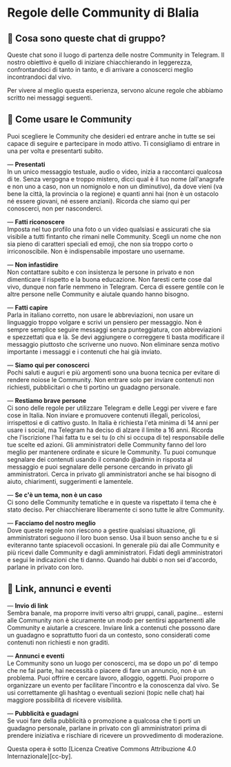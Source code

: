 # Regole delle Community di Blalia


## 👥 Cosa sono queste chat di gruppo?

Queste chat sono il luogo di partenza delle nostre Community in Telegram. 
Il nostro obiettivo è quello di iniziare chiacchierando in leggerezza, confrontandoci di tanto in tanto, e di arrivare a conoscerci meglio incontrandoci dal vivo.

Per vivere al meglio questa esperienza, servono alcune regole che abbiamo scritto nei messaggi seguenti.


## 💬 Come usare le Community

Puoi scegliere le Community che desideri ed entrare anche in tutte se sei capace di seguire e partecipare in modo attivo.
Ti consigliamo di entrare in una per volta e presentarti subito.

— **Presentati**  
In un unico messaggio testuale, audio o video, inizia a raccontarci qualcosa di te. Senza vergogna e troppo mistero, dicci qual è il tuo nome (all'anagrafe e non uno a caso, non un nomignolo e non un diminutivo), da dove vieni (va bene la città, la provincia o la regione) e quanti anni hai (non è un ostacolo né essere giovani, né essere anziani). Ricorda che siamo qui per conoscerci, non per nasconderci.

— **Fatti riconoscere**  
Imposta nel tuo profilo una foto o un video qualsiasi e assicurati che sia visibile a tutti fintanto che rimani nelle Community. Scegli un nome che non sia pieno di caratteri speciali ed emoji, che non sia troppo corto o irriconoscibile. Non è indispensabile impostare uno username.

— **Non infastidire**  
Non contattare subito e con insistenza le persone in privato e non dimenticare il rispetto e la buona educazione. Non faresti certe cose dal vivo, dunque non farle nemmeno in Telegram. Cerca di essere gentile con le altre persone nelle Community e aiutale quando hanno bisogno.

— **Fatti capire**  
Parla in italiano corretto, non usare le abbreviazioni, non usare un linguaggio troppo volgare e scrivi un pensiero per messaggio. Non è sempre semplice seguire messaggi senza punteggiatura, con abbreviazioni e spezzettati qua e là. Se devi aggiungere o correggere ti basta modificare il messaggio piuttosto che scriverne uno nuovo. Non eliminare senza motivo importante i messaggi e i contenuti che hai già inviato.

— **Siamo qui per conoscerci**  
Pochi saluti e auguri e più argomenti sono una buona tecnica per evitare di rendere noiose le Community. Non entrare solo per inviare contenuti non richiesti, pubblicitari o che ti portino un guadagno personale.

— **Restiamo brave persone**  
Ci sono delle regole per utilizzare Telegram e delle Leggi per vivere e fare cose in Italia. Non inviare e promuovere contenuti illegali, pericolosi, irrispettosi e di cattivo gusto. In Italia è richiesta l'età minima di 14 anni per usare i social, ma Telegram ha deciso di alzare il limite a 16 anni. Ricorda che l'iscrizione l'hai fatta tu e sei tu (o chi si occupa di te) responsabile delle tue scelte ed azioni. Gli amministratori delle Community fanno del loro meglio per mantenere ordinate e sicure le Community. Tu puoi comunque segnalare dei contenuti usando il comando @admin in risposta al messaggio e puoi segnalare delle persone cercando in privato gli amministratori. Cerca in privato gli amministratori anche se hai bisogno di aiuto, chiarimenti, suggerimenti e lamentele.

— **Se c'è un tema, non è un caso**  
Ci sono delle Community tematiche e in queste va rispettato il tema che è stato deciso. Per chiacchierare liberamente ci sono tutte le altre Community.

— **Facciamo del nostro meglio**  
Dove queste regole non riescono a gestire qualsiasi situazione, gli amministratori seguono il loro buon senso. Usa il buon senso anche tu e si eviteranno tante spiacevoli occasioni. In generale più dai alle Community e più ricevi dalle Community e dagli amministratori. Fidati degli amministratori e segui le indicazioni che ti danno. Quando hai dubbi o non sei d'accordo, parlane in privato con loro.


## 👥 **Link, annunci e eventi**

— **Invio di link**  
Sembra banale, ma proporre inviti verso altri gruppi, canali, pagine… esterni alle Community non è sicuramente un modo per sentirsi appartenenti alle Community e aiutarle a crescere. Inviare link a contenuti che possono dare un guadagno e soprattutto fuori da un contesto, sono considerati come contenuti non richiesti e non graditi.

— **Annunci e eventi**  
Le Community sono un luogo per conoscerci, ma se dopo un po' di tempo che ne fai parte, hai necessità o piacere di fare un annuncio, non è un problema. Puoi offrire e cercare lavoro, alloggio, oggetti. Puoi proporre o organizzare un evento per facilitare l'incontro e la conoscenza dal vivo. Se usi correttamente gli hashtag o eventuali sezioni (topic nelle chat) hai maggiore possibilità di ricevere visibilità.

— **Pubblicità e guadagni**  
Se vuoi fare della pubblicità o promozione a qualcosa che ti porti un guadagno personale, parlane in privato con gli amministratori prima di prendere iniziativa e rischiare di ricevere un provvedimento di moderazione.


Questa opera è sotto [Licenza Creative Commons Attribuzione 4.0 Internazionale][cc-by].
